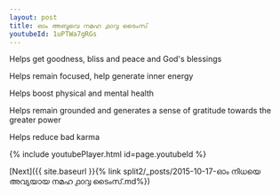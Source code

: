 ```yaml
---
layout: post
title: ഓം അബുവെ നമഹ ൧൦൮ ടൈംസ്
youtubeId: 1uPTWa7gRGs
---
```

 
 
Helps get goodness, bliss and peace and God's blessings
 
Helps remain focused, help generate inner energy 
 
Helps boost physical and mental health 
 
Helps remain grounded and generates a sense of gratitude towards the greater power 
 
Helps reduce bad karma
 
 
 
 


{% include youtubePlayer.html id=page.youtubeId %}
 
[Next]({{ site.baseurl }}{% link  split2/_posts/2015-10-17-ഓം നിധയെ അവ്യയായ നമഹ ൧൦൮ ടൈംസ്.md%})
 
